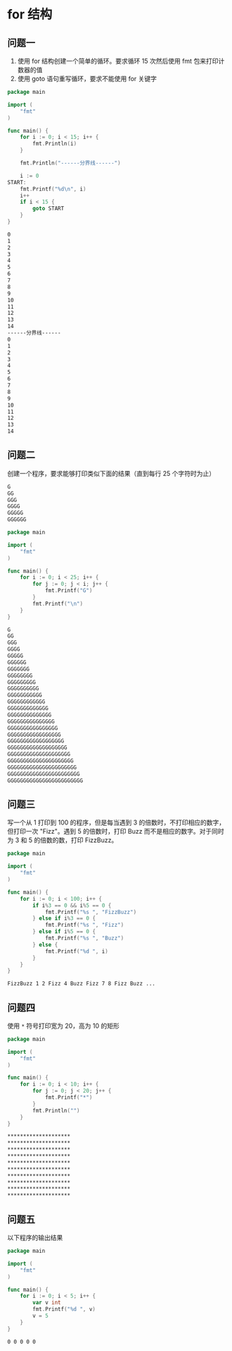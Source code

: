 # for 结构

## 问题一

1. 使用 for 结构创建一个简单的循环。要求循环 15 次然后使用 fmt 包来打印计数器的值
2. 使用 goto 语句重写循环，要求不能使用 for 关键字

```go
package main

import (
	"fmt"
)

func main() {
	for i := 0; i < 15; i++ {
		fmt.Println(i)
	}

	fmt.Println("------分界线------")

	i := 0
START:
	fmt.Printf("%d\n", i)
	i++
	if i < 15 {
		goto START
	}
}

```

```bash
0
1
2
3
4
5
6
7
8
9
10
11
12
13
14
------分界线------
0
1
2
3
4
5
6
7
8
9
10
11
12
13
14
```

## 问题二

创建一个程序，要求能够打印类似下面的结果（直到每行 25 个字符时为止）

```go
G
GG
GGG
GGGG
GGGGG
GGGGGG
```

```go
package main

import (
	"fmt"
)

func main() {
	for i := 0; i < 25; i++ {
		for j := 0; j < i; j++ {
			fmt.Printf("G")
		}
		fmt.Printf("\n")
	}
}
```

```bash
G
GG
GGG
GGGG
GGGGG
GGGGGG
GGGGGGG
GGGGGGGG
GGGGGGGGG
GGGGGGGGGG
GGGGGGGGGGG
GGGGGGGGGGGG
GGGGGGGGGGGGG
GGGGGGGGGGGGGG
GGGGGGGGGGGGGGG
GGGGGGGGGGGGGGGG
GGGGGGGGGGGGGGGGG
GGGGGGGGGGGGGGGGGG
GGGGGGGGGGGGGGGGGGG
GGGGGGGGGGGGGGGGGGGG
GGGGGGGGGGGGGGGGGGGGG
GGGGGGGGGGGGGGGGGGGGGG
GGGGGGGGGGGGGGGGGGGGGGG
GGGGGGGGGGGGGGGGGGGGGGGG
```

## 问题三

写一个从 1 打印到 100 的程序，但是每当遇到 3 的倍数时，不打印相应的数字，但打印一次 "Fizz"。遇到 5 的倍数时，打印 Buzz 而不是相应的数字。对于同时为 3 和 5 的倍数的数，打印 FizzBuzz。

```go
package main

import (
	"fmt"
)

func main() {
	for i := 0; i < 100; i++ {
		if i%3 == 0 && i%5 == 0 {
			fmt.Printf("%s ", "FizzBuzz")
		} else if i%3 == 0 {
			fmt.Printf("%s ", "Fizz")
		} else if i%5 == 0 {
			fmt.Printf("%s ", "Buzz")
		} else {
			fmt.Printf("%d ", i)
		}
	}
}

```

```bash
FizzBuzz 1 2 Fizz 4 Buzz Fizz 7 8 Fizz Buzz ...
```

## 问题四

使用 `*` 符号打印宽为 20，高为 10 的矩形

```go
package main

import (
	"fmt"
)

func main() {
	for i := 0; i < 10; i++ {
		for j := 0; j < 20; j++ {
			fmt.Printf("*")
		}
		fmt.Println("")
	}
}
```

```bash
********************
********************
********************
********************
********************
********************
********************
********************
********************
********************
```

## 问题五

以下程序的输出结果

```go
package main

import (
	"fmt"
)

func main() {
	for i := 0; i < 5; i++ {
		var v int
		fmt.Printf("%d ", v)
		v = 5
	}
}
```

```bash
0 0 0 0 0
```



